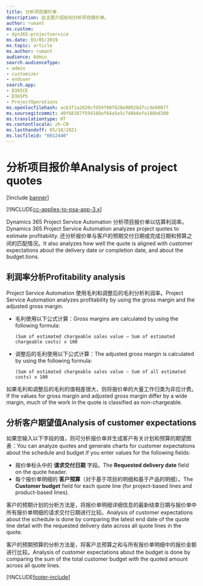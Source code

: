 ```yaml
---
title: 分析项目报价单
description: 此主题介绍如何分析项目报价单。
author: rumant
ms.custom:
- dyn365-projectservice
ms.date: 03/05/2019
ms.topic: article
ms.author: rumant
audience: Admin
search.audienceType:
- admin
- customizer
- enduser
search.app:
- D365CE
- D365PS
- ProjectOperations
ms.openlocfilehash: acb3f1a2020cfd59f60f828e9092bd7ccde00077
ms.sourcegitcommit: 40f68387f594180af64a5e5c748b6efa188bd300
ms.translationtype: HT
ms.contentlocale: zh-CN
ms.lasthandoff: 05/10/2021
ms.locfileid: "6012440"
---
```

# <a name="analysis-of-project-quotes"></a><span data-ttu-id="1c5d1-103">分析项目报价单</span><span class="sxs-lookup"><span data-stu-id="1c5d1-103">Analysis of project quotes</span></span>

[!include [banner](../includes/psa-now-project-operations.md)]

[!INCLUDE[cc-applies-to-psa-app-3.x](../includes/cc-applies-to-psa-app-3x.md)]

<span data-ttu-id="1c5d1-104">Dynamics 365 Project Service Automation 分析项目报价单以估算利润率。</span><span class="sxs-lookup"><span data-stu-id="1c5d1-104">Dynamics 365 Project Service Automation analyzes project quotes to estimate profitability.</span></span> <span data-ttu-id="1c5d1-105">还分析报价单与客户的预期交付日期或完成日期和预算之间的匹配情况。</span><span class="sxs-lookup"><span data-stu-id="1c5d1-105">It also analyzes how well the quote is aligned with customer expectations about the delivery date or completion date, and about the budget.tions.</span></span>

## <a name="profitability-analysis"></a><span data-ttu-id="1c5d1-106">利润率分析</span><span class="sxs-lookup"><span data-stu-id="1c5d1-106">Profitability analysis</span></span>

<span data-ttu-id="1c5d1-107">Project Service Automation 使用毛利和调整后的毛利分析利润率。</span><span class="sxs-lookup"><span data-stu-id="1c5d1-107">Project Service Automation analyzes profitability by using the gross margin and the adjusted gross margin.</span></span>

- <span data-ttu-id="1c5d1-108">毛利使用以下公式计算：</span><span class="sxs-lookup"><span data-stu-id="1c5d1-108">Gross margins are calculated by using the following formula:</span></span>

  `
    (Sum of estimated chargeable sales value – Sum of estimated chargeable costs) x 100
  `
- <span data-ttu-id="1c5d1-109">调整后的毛利使用以下公式计算：</span><span class="sxs-lookup"><span data-stu-id="1c5d1-109">The adjusted gross margin is calculated by using the following formula:</span></span>

  `
    (Sum of estimated chargeable sales value – Sum of all estimated costs) x 100
  `

<span data-ttu-id="1c5d1-110">如果毛利和调整后的毛利的值相差很大，则将报价单的大量工作归类为非应计费。</span><span class="sxs-lookup"><span data-stu-id="1c5d1-110">If the values for gross margin and adjusted gross margin differ by a wide margin, much of the work in the quote is classified as non-chargeable.</span></span>

## <a name="analysis-of-customer-expectations"></a><span data-ttu-id="1c5d1-111">分析客户期望值</span><span class="sxs-lookup"><span data-stu-id="1c5d1-111">Analysis of customer expectations</span></span>

<span data-ttu-id="1c5d1-112">如果您输入以下字段的值，则可分析报价单并生成客户有关计划和预算的期望图表：</span><span class="sxs-lookup"><span data-stu-id="1c5d1-112">You can analyze quotes and generate charts for customer expectations about the schedule and budget if you enter values for the following fields:</span></span>

- <span data-ttu-id="1c5d1-113">报价单标头中的 **请求交付日期** 字段。</span><span class="sxs-lookup"><span data-stu-id="1c5d1-113">The **Requested delivery date** field on the quote header.</span></span>
- <span data-ttu-id="1c5d1-114">每个报价单明细的 **客户预算**（对于基于项目的明细和基于产品的明细）。</span><span class="sxs-lookup"><span data-stu-id="1c5d1-114">The **Customer budget** field for each quote line (for project-based lines and product-based lines).</span></span>

<span data-ttu-id="1c5d1-115">客户的预期计划的分析方法是，将报价单明细详细信息的最新结束日期与报价单中所有报价单明细的请求交付日期进行比较。</span><span class="sxs-lookup"><span data-stu-id="1c5d1-115">Analysis of customer expectations about the schedule is done by comparing the latest end date of the quote line detail with the requested delivery date across all quote lines in the quote.</span></span>

<span data-ttu-id="1c5d1-116">客户的预期预算的分析方法是，将客户总预算之和与所有报价单明细中的报价金额进行比较。</span><span class="sxs-lookup"><span data-stu-id="1c5d1-116">Analysis of customer expectations about the budget is done by comparing the sum of the total customer budget with the quoted amount across all quote lines.</span></span>


[!INCLUDE[footer-include](../includes/footer-banner.md)]